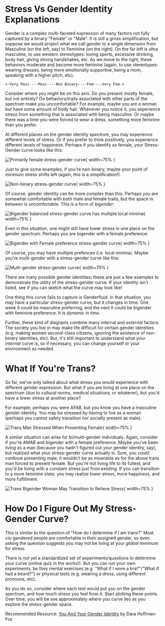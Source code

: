 # Stress Vs Gender Identity Explanations

Gender is a complex multi-faceted expression of many factors not fully captured by a binary "Female" or "Male".  It is still a gross simplification, but suppose we would project what we call gender to a single dimension from Masculine (on the left, say) to Feminine (on the right).  On the far left is ultra masculine, to use western stereotypes: loving sports, excessive drinking, body hair, giving strong handshakes, etc.  As we move to the right, these behaviors moderate and become more feminine (again, to use stereotypes: wearing dresses, being more emotionally supportive, being a mom, speaking with a higher pitch, etc).

```
<-Very Masc----Masc----Non Binary----Fem----Very Fem->
```

Consider where you might be on this axis.  Do you present mostly female, but not entirely?  Do behaviors/traits associated with other parts of the spectrum make you uncomfortable?  For example, maybe you are a woman but have some amount of body hair.  Whenever you notice it, you experience stress from something that is associated with being masculine.  Or maybe there was a time you were forced to wear a dress, something more feminine than you prefer.

At different places on the gender identity spectrum, you may experience different levels of stress.  Or if you prefer to think positively, you experience different levels of happiness.  Perhaps if you identify as female, your Stress-Gender curve looks like this:

![Primarily female stress-gender curve](fem.png){ width=75% }

Just to give some examples, if you're non-binary, maybe your point of minimum stress shifts left (again, this is a simplification!).

![Non-binary stress-gender curve](nb.png){ width=75% }

Of course, gender identity can be more complex than this.  Perhaps you are somewhat comfortable with both male and female traits, but the space in between is uncomfortable.  This is a form of *bigender*:

![Bigender balanced stress-gender curve has multiple local minima](big_mf.png){ width=75% }

Even in this situation, one might still have lower stress in one place on the gender spectrum.  Perhaps you are bigender with a female preference:

![Bigender with Female preference stress-gender curve](big_f.png){ width=75% }

Of course, you may have multiple prefences (i.e. local minima).  Maybe you're multi-gender with a stress-gender curve like this:

![Multi-gender stress-gender curve](tri_m.png){ width=75% }

There are many possible gender identities; these are just a few examples to demonstrate the utility of the stress-gender curve.  If your identity isn't listed, see if you can sketch what the curve may look like!

One thing this curve fails to capture is Genderfluid.  In that situation, you may have a particular stress-gender curve, but it changes in time.  One week it could be masculine preferring, and the next it could be bigender with feminine preference.  It is *dynamic in time*.

Further, these kind of diagrams combine many internal and *external* factors.  The society you live in may make life difficult for certain gender identities (e.g. making women second-class citizens, ignoring the existence of non-binary identities, etc).  But, it's still important to understand what your *internal* curve is, so if necessary, you can change yourself or your environment as needed.

# What If You're Trans?

So far, we've only talked about what stress you *would* experience with different gender expression.  But what if you are living at one place on the spectrum (due to cultural norms, medical situations, or whatever), but you'd have a lower stress at another place?

For example, perhaps you were AFAB, but you know you have a masculine gender-identity.  You may be stressed by having to live as a woman (perhaps you cannot safely transition nor socially present as male).  

![Trans Man Stressed When Presenting Female](trans_masc.png){ width=75% }

A similar situation can arise for bi/multi-gender individuals.  Again, consider if you're AMAB and bigender with a female preference.  Maybe you've been living as a man (because you hadn't figured out your gender identity, say), but realized what your stress-gender curve actually is.  Sure, you *could* continue presenting male; it wouldn't be as miserable as for the above trans man forced to present female.  But you're not living life to its fullest; and you'd be living with a constant stress just from existing.  If you can transition to a more feminine state, you may realize lower stress, more happiness, and more fulfillment.

![Trans Bigender Woman May Transition to Relieve Stress](trans_big_f.png){ width=75% }

# How Do I Figure Out My Stress-Gender Curve?

This is similar to the question of "How do I determine if I am trans?"  Most cis-gendered people are comfortable in their assigned gender, so even asking the question suggests you may not be living at your *global* minimum for stress.

There is not yet a standardized set of experiments/questions to determine your curve (online quiz in the works!).  But you can run your own experiments, be they mental exercises (e.g. "What if I wore a bra?"/"What if had a beard?") or physical tests (e.g. wearing a dress, using different pronouns, etc).

As you do so, consider where each test would put you on the gender spectrum, and how much stress you feel from it.  Start plotting these points.  Over time, you will be see approximately where you curve lies as you explore the stress-gender space.

Recommended Resource: [You And Your Gender Identity](https://discoveryourgenderidentity.com/wp-content/uploads/woocommerce_uploads/2016/06/YOUANDYOURGENDERIDENTITY.pdf) by Dara Hoffman-Fox
